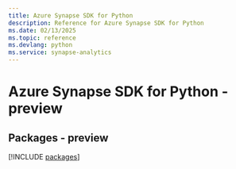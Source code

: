 ```yaml
---
title: Azure Synapse SDK for Python
description: Reference for Azure Synapse SDK for Python
ms.date: 02/13/2025
ms.topic: reference
ms.devlang: python
ms.service: synapse-analytics
---
```

# Azure Synapse SDK for Python - preview
## Packages - preview
[!INCLUDE [packages](synapse-index.md)]